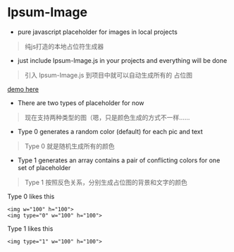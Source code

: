 Ipsum-Image
===========

* pure javascript placeholder for images in local projects
> 纯js打造的本地占位符生成器

* just include Ipsum-Image.js in your projects and everything will be done
> 引入 Ipsum-Image.js 到项目中就可以自动生成所有的 占位图

[demo here](http://lenville.github.io/Ipsum-Image)

* There are two types of placeholder for now
> 现在支持两种类型的图（嗯，只是颜色生成的方式不一样……


* Type 0 generates a random color (default) for each pic and text
> Type 0 就是随机生成所有的颜色


* Type 1 generates an array contains a pair of conflicting colors for one set of placeholder
> Type 1 按照反色关系，分别生成占位图的背景和文字的颜色

Type 0 likes this

    <img w="100" h="100">
    <img type="0" w="100" h="100">
Type 1 likes this

    <img type="1" w="100" h="100">
